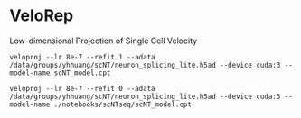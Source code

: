 # VeloRep
Low-dimensional Projection of Single Cell Velocity 


```
veloproj --lr 8e-7 --refit 1 --adata /data/groups/yhhuang/scNT/neuron_splicing_lite.h5ad --device cuda:3 --model-name scNT_model.cpt 
```


```
veloproj --lr 8e-7 --refit 0 --adata /data/groups/yhhuang/scNT/neuron_splicing_lite.h5ad --device cuda:3 --model-name ./notebooks/scNTseq/scNT_model.cpt
```
